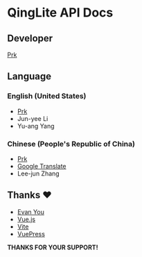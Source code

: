 # QingLite API Docs

## Developer

[Prk](https://github.com/BiliPrk)


## Language

### English (United States)

- [Prk](https://github.com/BiliPrk)
- Jun-yee Li
- Yu-ang Yang


### Chinese (People's Republic of China)

- [Prk](https://github.com/BiliPrk)
- [Google Translate](https://translate.google.com)
- Lee-jun Zhang


## Thanks ♥

- [Evan You](https://github.com/yyx990803)
- [Vue.js](https://vuejs.org/)
- [Vite](https://vitejs.dev/)
- [VuePress](https://vuepress.vuejs.org/)


**THANKS FOR YOUR SUPPORT!**
